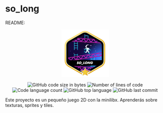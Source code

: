 # so_long
README:
  <p align="center">
  <img src="https://github.com/mcombeau/mcombeau/blob/main/42_badges/so_longm.png" alt="so_long 42 project badge"/>
  </p>
 <p align="center">
	<!-- https://badge42.vercel.app/ -->
  </p>

<p align="center">
	<img alt="GitHub code size in bytes" src="https://img.shields.io/github/languages/code-size/ken0by/so_long?color=lightblue" />
	<img alt="Number of lines of code" src="https://img.shields.io/tokei/lines/github/ken0by/so_long?color=critical" />
	<img alt="Code language count" src="https://img.shields.io/github/languages/count/ken0by/so_long?color=yellow" />
	<img alt="GitHub top language" src="https://img.shields.io/github/languages/top/ken0by/so_long?color=blue" />
	<img alt="GitHub last commit" src="https://img.shields.io/github/last-commit/ken0by/so_long?color=green" />
</p>

Este proyecto es un pequeño juego 2D con la minilibx. Aprenderás sobre texturas, sprites y tiles.
